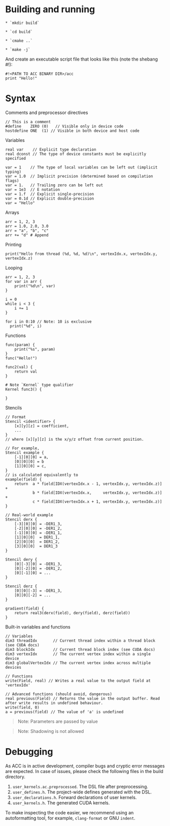 # Building and running

    * `mkdir build`

    * `cd build`

    * `cmake ..`

    * `make -j`

And create an executable script file that looks like this (note the shebang #!):

```
#!<PATH TO ACC BINARY DIR>/acc
print "Hello!"
```

# Syntax

Comments and preprocessor directives
```
// This is a comment
#define    ZERO (0)   // Visible only in device code
hostdefine ONE  (1) // Visible in both device and host code
```

Variables
```
real var    // Explicit type declaration
real dconst // The type of device constants must be explicitly specified

var = 1    // The type of local variables can be left out (implicit typing)
var = 1.0  // Implicit precision (determined based on compilation flags)
var = 1.   // Trailing zero can be left out
var = 1e3  // E notation
var = 1.f  // Explicit single-precision
var = 0.1d // Explicit double-precision
var = "Hello"
```

Arrays
```
arr = 1, 2, 3
arr = 1.0, 2.0, 3.0
arr = "a", "b", "c"
arr += "d" # Append
```

Printing
```
print("Hello from thread (%d, %d, %d)\n", vertexIdx.x, vertexIdx.y, vertexIdx.z)
```

Looping
```
arr = 1, 2, 3
for var in arr {
    print("%d\n", var)
}

i = 0
while i < 3 {
    i += 1
}

for i in 0:10 // Note: 10 is exclusive
  print("%d", i)
```

Functions
```
func(param) {
    print("%s", param)
}
func("Hello!")

func2(val) {
    return val
}

# Note `Kernel` type qualifier
Kernel func3() {

}
```

Stencils
```
// Format
Stencil <identifier> {
    [x][y][z] = coefficient,
    ...
}
// where [x][y][z] is the x/y/z offset from current position.

// For example,
Stencil example {
    [-1][0][0] = a,
    [0][0][0] = b
    [1][0][0] = c,
}
// is calculated equivalently to
example(field) {
    return  a * field[IDX(vertexIdx.x - 1, vertexIdx.y, vertexIdx.z)] +
            b * field[IDX(vertexIdx.x,     vertexIdx.y, vertexIdx.z)] +
            c * field[IDX(vertexIdx.x + 1, vertexIdx.y, vertexIdx.z)]
}

// Real-world example
Stencil derx {
    [-3][0][0] = -DER1_3,
    [-2][0][0] = -DER1_2,
    [-1][0][0] = -DER1_1,
    [1][0][0]  = DER1_1,
    [2][0][0]  = DER1_2,
    [3][0][0]  = DER1_3
}

Stencil dery {
    [0][-3][0] = -DER1_3,
    [0][-2][0] = -DER1_2,
    [0][-1][0] = ...
}

Stencil derz {
    [0][0][-3] = -DER1_3,
    [0][0][-2] = ...
}

gradient(field) {
    return real3(derx(field), dery(field), derz(field))
}
```

Built-in variables and functions
```
// Variables
dim3 threadIdx       // Current thread index within a thread block (see CUDA docs)
dim3 blockIdx        // Current thread block index (see CUDA docs)
dim3 vertexIdx       // The current vertex index within a single device
dim3 globalVertexIdx // The current vertex index across multiple devices

// Functions
write(Field, real) // Writes a real value to the output field at 'vertexIdx'

// Advanced functions (should avoid, dangerous)
real previous(Field) // Returns the value in the output buffer. Read after write results in undefined behaviour.
write(field, 0)
a = previous(field) // The value of 'a' is undefined
```

> Note: Parameters are passed by value

> Note: Shadowing is not allowed

# Debugging

As ACC is in active development, compiler bugs and cryptic error messages are
expected. In case of issues, please check the following files in the build directory.

1. `user_kernels.ac.preprocessed`. The DSL file after preprocessing.
1. `user_defines.h`. The project-wide defines generated with the DSL.
1. `user_declarations.h`. Forward declarations of user kernels.
1. `user_kernels.h`. The generated CUDA kernels.

To make inspecting the code easier, we recommend using an
autoformatting tool, for example, `clang-format` or GNU `indent`.